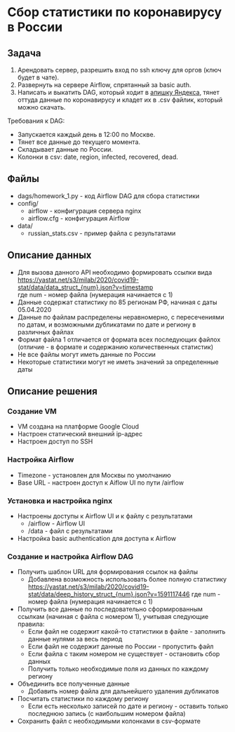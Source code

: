 # Сбор статистики по коронавирусу в России

## Задача
1. Арендовать сервер, разрешить вход по ssh ключу для оргов (ключ будет в чате).
2. Развернуть на сервере Airflow, спрятанный за basic auth.
3. Написать и выкатить DAG, который ходит в [апишку Яндекса](https://yastat.net/s3/milab/2020/covid19-stat/data/data_struct_10.json?v=timestamp), тянет оттуда данные по коронавирусу и кладет их в .csv файлик, который можно скачать.

Требования к DAG:
- Запускается каждый день в 12:00 по Москве.
- Тянет все данные до текущего момента.
- Складывает данные по России.
- Колонки в csv: date, region, infected, recovered, dead.

## Файлы
- dags/homework_1.py - код Airflow DAG для сбора статистики
- config/
  - airflow - конфигурация сервера nginx
  - airflow.cfg - конфигурация Airflow
- data/
  - russian_stats.csv - пример файла с результатами

## Описание данных 
- Для вызова данного API необходимо формировать ссылки вида  
https://yastat.net/s3/milab/2020/covid19-stat/data/data_struct_{num}.json?v=timestamp  
где num - номер файла (нумерация начинается с 1)
- Данные содержат статистику по 85 регионам РФ, начиная с даты 05.04.2020
- Данные по файлам распределены неравномерно, с пересечениями по датам, и возможными дубликатами по дате и региону в различных файлах
- Формат файла 1 отличается от формата всех последующих файлох (отличие - в формате и содержанию количественных статистик)
- Не все файлы могут иметь данные по России
- Некоторые статистики могут не иметь значений за определенные даты

## Описание решения
### Создание VM 
- VM создана на платформе Google Cloud
- Настроен статический внешний ip-адрес
- Настроен доступ по SSH

### Настройка Airflow
- Timezone - установлен для Москвы по умолчанию 
- Base URL - настроен доступ к Aiflow UI по пути /airflow

### Установка и настройка nginx
- Настроены доступы к Airflow UI и к файлу с результатами
  - /airflow - Airflow UI
  - /data - файл с результатами
- Настройка basic authentication для доступа к Airflow

### Создание и настройка Airflow DAG
- Получить шаблон URL для формирования ссылок на файлы
  - Добавлена возможность использовать более полную статистику
    https://yastat.net/s3/milab/2020/covid19-stat/data/deep_history_struct_{num}.json?v=1591117446
    где num - номер файла (нумерация начинается с 1)
- Получить все данные по последовательно сформированным ссылкам (начиная с файла с номером 1), учитывая следующие правила:
  - Если файл не содержит какой-то статистики в файле - заполнить данные нулями за весь период
  - Если файл не содержит данные по России - пропустить файл
  - Если файла с таким номером не существует - остановить сбор данных
  - Получить только необходимые поля из данных по каждому региону
- Объединить все полученные данные
  - Добавить номер файла для дальнейшего удаления дубликатов
- Посчитать статистики по каждому региону  
  - Если есть несколько записей по дате и региону - оставить только последнюю запись (с наибольшим номером файла)
- Сохранить файл с необходимыми колонками в csv-формате
